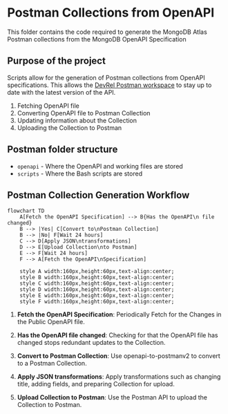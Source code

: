 # Postman Collections from OpenAPI

This folder contains the code required to generate the MongoDB Atlas Postman collections from the MongoDB OpenAPI
Specification

## Purpose of the project

Scripts allow for the generation of Postman collections from OpenAPI specifications. This allows
the [DevRel Postman workspace](https://www.postman.com/mongodb-devrel) to stay up to date with the latest version of the
API.

1. Fetching OpenAPI file
2. Converting OpenAPI file to Postman Collection
3. Updating information about the Collection
4. Uploading the Collection to Postman

## Postman folder structure

- `openapi` - Where the OpenAPI and working files are stored
- `scripts` - Where the Bash scripts are stored

## Postman Collection Generation Workflow

```mermaid
flowchart TD
    A[Fetch the OpenAPI Specification] --> B{Has the OpenAPI\n file changed}
    B --> |Yes| C[Convert to\nPostman Collection]
    B --> |No| F[Wait 24 hours]
    C --> D[Apply JSON\ntransformations]
    D --> E[Upload Collection\nto Postman]
    E --> F[Wait 24 hours]
    F --> A[Fetch the OpenAPI\nSpecification]

    style A width:160px,height:60px,text-align:center;
    style B width:160px,height:60px,text-align:center;
    style C width:160px,height:60px,text-align:center;
    style D width:160px,height:60px,text-align:center;
    style E width:160px,height:60px,text-align:center;
    style F width:160px,height:60px,text-align:center;
```

1. **Fetch the OpenAPI Specification**: Periodically Fetch for the Changes in the Public OpenAPI file.

2. **Has the OpenAPI file changed**: Checking for that the OpenAPI file has changed stops redundant updates to the
   Collection.

3. **Convert to Postman Collection**: Use openapi-to-postmanv2 to convert to a Postman Collection.

4. **Apply JSON transformations**: Apply transformations such as changing title, adding fields, and preparing Collection
   for upload.

5. **Upload Collection to Postman**: Use the Postman API to upload the Collection to Postman.
